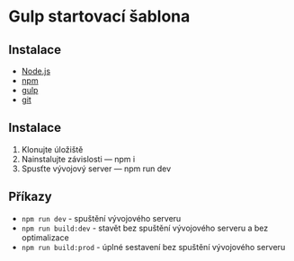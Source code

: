 # Gulp startovací šablona

## Instalace
* [Node.js](https://nodejs.org/en/)
* [npm](https://www.npmjs.com/)
* [gulp](https://gulpjs.com/)
* [git](https://git-scm.com/)

## Instalace
1. Klonujte úložiště
2. Nainstalujte závislosti — npm i
3. Spusťte vývojový server — npm run dev

## Příkazy
* ```npm run dev``` - spuštění vývojového serveru
* ```npm run build:dev``` - stavět bez spuštění vývojového serveru a bez optimalizace
* ```npm run build:prod``` - úplné sestavení bez spuštění vývojového serveru
